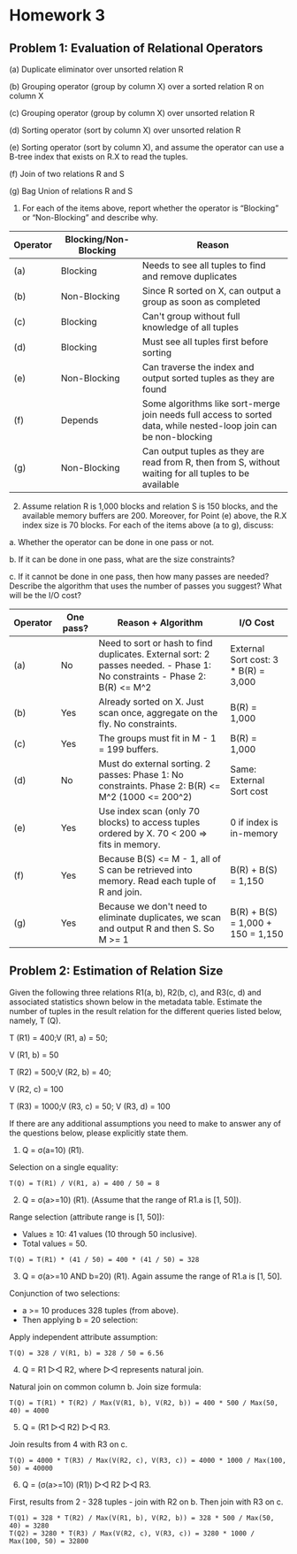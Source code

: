 # Homework 3

## Problem 1: Evaluation of Relational Operators

(a) Duplicate eliminator over unsorted relation R

(b) Grouping operator (group by column X) over a sorted relation R on column X

\(c\) Grouping operator (group by column X) over unsorted relation R

(d) Sorting operator (sort by column X) over unsorted relation R

(e) Sorting operator (sort by column X), and assume the operator can use a
B-tree index that exists on R.X to read the tuples.

(f) Join of two relations R and S

(g) Bag Union of relations R and S

1. For each of the items above, report whether the operator is “Blocking” or
   “Non-Blocking” and describe why.

| Operator | Blocking/Non-Blocking | Reason                                                                                                            |
| -------- | --------------------- | ----------------------------------------------------------------------------------------------------------------- |
| (a)      | Blocking              | Needs to see all tuples to find and remove duplicates                                                             |
| (b)      | Non-Blocking          | Since R sorted on X, can output a group as soon as completed                                                      |
| \(c\)    | Blocking              | Can't group without full knowledge of all tuples                                                                  |
| (d)      | Blocking              | Must see all tuples first before sorting                                                                          |
| (e)      | Non-Blocking          | Can traverse the index and output sorted tuples as they are found                                                 |
| (f)      | Depends               | Some algorithms like sort-merge join needs full access to sorted data, while nested-loop join can be non-blocking |
| (g)      | Non-Blocking          | Can output tuples as they are read from R, then from S, without waiting for all tuples to be available            |

2. Assume relation R is 1,000 blocks and relation S is 150 blocks, and the
   available memory buffers are 200. Moreover, for Point (e) above, the R.X
   index size is 70 blocks. For each of the items above (a to g), discuss:

a. Whether the operator can be done in one pass or not.

b. If it can be done in one pass, what are the size constraints?

c. If it cannot be done in one pass, then how many passes are needed? Describe
the algorithm that uses the number of passes you suggest? What will be the I/O
cost?

| Operator | One pass? | Reason + Algorithm                                                                                                          | I/O Cost                                |
| -------- | --------- | --------------------------------------------------------------------------------------------------------------------------- | --------------------------------------- |
| (a)      | No        | Need to sort or hash to find duplicates. External sort: 2 passes needed. - Phase 1: No constraints - Phase 2: B\(R\) <= M^2 | External Sort cost: 3 \* B\(R\) = 3,000 |
| (b)      | Yes       | Already sorted on X. Just scan once, aggregate on the fly. No constraints.                                                  | B\(R\) = 1,000                          |
| \(c\)    | Yes       | The groups must fit in M - 1 = 199 buffers.                                                                                 | B\(R\) = 1,000                          |
| (d)      | No        | Must do external sorting. 2 passes: Phase 1: No constraints. Phase 2: B\(R\) <= M^2 (1000 <= 200^2)                         | Same: External Sort cost                |
| (e)      | Yes       | Use index scan (only 70 blocks) to access tuples ordered by X. 70 < 200 ⇒ fits in memory.                                   | 0 if index is in-memory                 |
| (f)      | Yes       | Because B(S) <= M - 1, all of S can be retrieved into memory. Read each tuple of R and join.                                | B\(R\) + B(S) = 1,150                   |
| (g)      | Yes       | Because we don't need to eliminate duplicates, we scan and output R and then S. So M >= 1                                   | B\(R\) + B(S) = 1,000 + 150 = 1,150     |

## Problem 2: Estimation of Relation Size

Given the following three relations R1(a, b), R2(b, c), and R3(c, d) and
associated statistics shown below in the metadata table. Estimate the number of
tuples in the result relation for the different queries listed below, namely, T
(Q).

T (R1) = 400;V (R1, a) = 50;

V (R1, b) = 50

T (R2) = 500;V (R2, b) = 40;

V (R2, c) = 100

T (R3) = 1000;V (R3, c) = 50; V (R3, d) = 100

If there are any additional assumptions you need to make to answer any of the
questions below, please explicitly state them.

1. Q = σ(a=10) (R1).

Selection on a single equality:

```note
T(Q) = T(R1) / V(R1, a) = 400 / 50 = 8
```

2. Q = σ(a>=10) (R1). (Assume that the range of R1.a is [1, 50]).

Range selection (attribute range is [1, 50]):

- Values ≥ 10: 41 values (10 through 50 inclusive).
- Total values = 50.

```note
T(Q) = T(R1) * (41 / 50) = 400 * (41 / 50) = 328
```

3. Q = σ(a>=10 AND b=20) (R1). Again assume the range of R1.a is [1, 50].

Conjunction of two selections:

- a >= 10 produces 328 tuples (from above).
- Then applying b = 20 selection:

Apply independent attribute assumption:

```note
T(Q) = 328 / V(R1, b) = 328 / 50 = 6.56
```

4. Q = R1 ▷◁ R2, where ▷◁ represents natural join.

Natural join on common column b. Join size formula:

```note
T(Q) = T(R1) * T(R2) / Max(V(R1, b), V(R2, b)) = 400 * 500 / Max(50, 40) = 4000
```

5. Q = (R1 ▷◁ R2) ▷◁ R3.

Join results from 4 with R3 on c.

```note
T(Q) = 4000 * T(R3) / Max(V(R2, c), V(R3, c)) = 4000 * 1000 / Max(100, 50) = 40000
```

6. Q = (σ(a>=10) (R1)) ▷◁ R2 ▷◁ R3.

First, results from 2 - 328 tuples - join with R2 on b. Then join with R3 on c.

```note
T(Q1) = 328 * T(R2) / Max(V(R1, b), V(R2, b)) = 328 * 500 / Max(50, 40) = 3280
T(Q2) = 3280 * T(R3) / Max(V(R2, c), V(R3, c)) = 3280 * 1000 / Max(100, 50) = 32800
```
